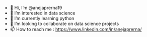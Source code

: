 - 👋 Hi, I’m @anejaprerna19
- 👀 I’m interested in data science
- 🌱 I’m currently learning python
- 💞️ I’m looking to collaborate on data science projects
- 📫 How to reach me : https://www.linkedin.com/in/anejaprerna/

<!---
anejaprerna19/anejaprerna19 is a ✨ special ✨ repository because its `README.md` (this file) appears on your GitHub profile.
You can click the Preview link to take a look at your changes.
--->

